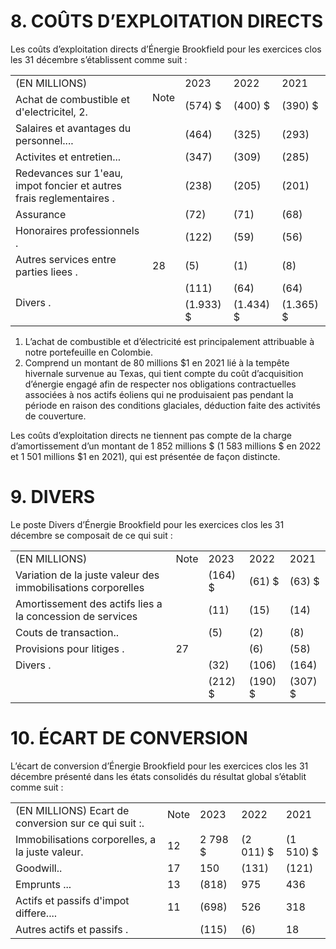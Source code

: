 # 8. COÛTS D’EXPLOITATION DIRECTS

Les coûts d’exploitation directs d’Énergie Brookfield pour les exercices clos les 31 décembre s’établissent comme suit :

<table><tr><td>(EN MILLIONS)</td><td rowspan="2">Note</td><td>2023</td><td>2022</td><td>2021</td></tr><tr><td>Achat de combustible et d&#x27;electricitel, 2.</td><td>(574) $</td><td>(400) $</td><td>(390) $</td></tr><tr><td>Salaires et avantages du personnel....</td><td></td><td>(464)</td><td>(325)</td><td>(293)</td></tr><tr><td>Activites et entretien...</td><td></td><td>(347)</td><td>(309)</td><td>(285)</td></tr><tr><td>Redevances sur 1&#x27;eau, impot foncier et autres frais reglementaires .</td><td></td><td>(238)</td><td>(205)</td><td>(201)</td></tr><tr><td>Assurance</td><td></td><td>(72)</td><td>(71)</td><td>(68)</td></tr><tr><td>Honoraires professionnels .</td><td></td><td>(122)</td><td>(59)</td><td>(56)</td></tr><tr><td>Autres services entre parties liees .</td><td>28</td><td>(5)</td><td>(1)</td><td>(8)</td></tr><tr><td rowspan="2">Divers .</td><td rowspan="2"></td><td>(111)</td><td>(64)</td><td>(64)</td></tr><tr><td>(1.933) $</td><td>(1.434) $</td><td>(1.365) $</td></tr></table>

1) L’achat de combustible et d’électricité est principalement attribuable à notre portefeuille en Colombie.   
2) Comprend un montant de 80 millions $\$ 1$ en 2021 lié à la tempête hivernale survenue au Texas, qui tient compte du coût d’acquisition d’énergie engagé afin de respecter nos obligations contractuelles associées à nos actifs éoliens qui ne produisaient pas pendant la période en raison des conditions glaciales, déduction faite des activités de couverture.

Les coûts d’exploitation directs ne tiennent pas compte de la charge d’amortissement d’un montant de 1 852 millions \$ (1 583 millions \$ en 2022 et 1 501 millions $\$ 1$ en 2021), qui est présentée de façon distincte.

# 9. DIVERS

Le poste Divers d’Énergie Brookfield pour les exercices clos les 31 décembre se composait de ce qui suit :

<table><tr><td>(EN MILLIONS)</td><td>Note</td><td>2023</td><td>2022</td><td>2021</td></tr><tr><td>Variation de la juste valeur des immobilisations corporelles</td><td></td><td>(164) $</td><td>(61) $</td><td>(63) $</td></tr><tr><td>Amortissement des actifs lies a la concession de services</td><td></td><td>(11)</td><td>(15)</td><td>(14)</td></tr><tr><td>Couts de transaction..</td><td></td><td>(5)</td><td>(2)</td><td>(8)</td></tr><tr><td>Provisions pour litiges .</td><td>27</td><td></td><td>(6)</td><td>(58)</td></tr><tr><td>Divers .</td><td></td><td>(32)</td><td>(106)</td><td>(164)</td></tr><tr><td></td><td></td><td>(212) $</td><td>(190) $</td><td>(307) $</td></tr></table>

# 10. ÉCART DE CONVERSION

L’écart de conversion d’Énergie Brookfield pour les exercices clos les 31 décembre présenté dans les états consolidés du résultat global s’établit comme suit :

<table><tr><td rowspan="2">(EN MILLIONS) Ecart de conversion sur ce qui suit :.</td><td>Note</td><td>2023</td><td>2022</td><td>2021</td></tr><tr><td></td><td></td><td></td><td></td></tr><tr><td>Immobilisations corporelles, a la juste valeur.</td><td>12</td><td>2 798 $</td><td>(2 011) $</td><td>(1 510) $</td></tr><tr><td>Goodwill..</td><td>17</td><td>150</td><td>(131)</td><td>(121)</td></tr><tr><td>Emprunts ...</td><td>13</td><td>(818)</td><td>975</td><td>436</td></tr><tr><td>Actifs et passifs d&#x27;impot differe....</td><td>11</td><td>(698)</td><td>526</td><td>318</td></tr><tr><td>Autres actifs et passifs .</td><td></td><td>(115)</td><td>(6)</td><td>18</td></tr></table>